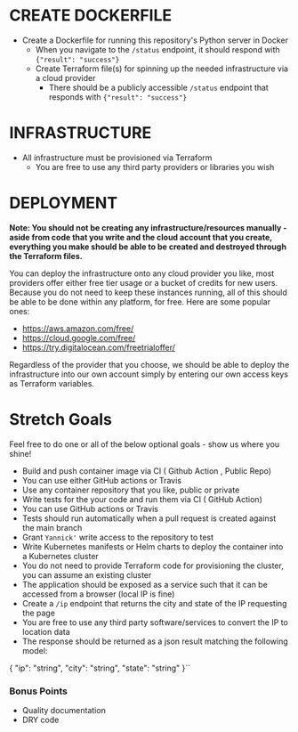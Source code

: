 # CREATE DOCKERFILE

- Create a Dockerfile for running this repository's Python server in Docker
  - When you navigate to the `/status` endpoint, it should respond with `{"result": "success"}`
  - Create Terraform file(s) for spinning up the needed infrastructure via a cloud provider
    - There should be a publicly accessible `/status` endpoint that responds with `{"result": "success"}`


# INFRASTRUCTURE 

- All infrastructure must be provisioned via Terraform
  - You are free to use any third party providers or libraries you wish
# DEPLOYMENT

**Note: You should not be creating any infrastructure/resources manually - aside from code that you write and the cloud account that you create, everything you make should be able to be created and destroyed through the Terraform files.**

You can deploy the infrastructure onto any cloud provider you like, most providers offer either free tier usage or a bucket of credits for new users. Because you do not need to keep these instances running, all of this should be able to be done within any platform, for free.  Here are some popular ones:
- https://aws.amazon.com/free/
- https://cloud.google.com/free/
- https://try.digitalocean.com/freetrialoffer/

Regardless of the provider that you choose, we should be able to deploy the infrastructure into our own account simply by entering our own access keys as Terraform variables.


# Stretch Goals
Feel free to do one or all of the below optional goals - show us where you shine!

- Build and push container image via CI  ( Github Action , Public Repo)
 - You can use either GitHub actions or Travis
 - Use any container repository that you like, public or private
 - Write tests for the your code and run them via CI ( GitHub Action)
  - You can use GitHub actions or Travis
 - Tests should run automatically when a pull request is created against the main branch
 - Grant `Yannick'` write access to the repository to test
 - Write Kubernetes manifests or Helm charts to deploy the container into a Kubernetes cluster
 - You do not need to provide Terraform code for provisioning the cluster, you can assume an existing cluster
 - The application should be exposed as a service such that it can be accessed from a browser (local IP is fine)
 - Create a `/ip` endpoint that returns the city and state of the IP requesting the page
 - You are free to use any third party software/services to convert the IP to location data
 - The response should be returned as a json result matching the following model:

{
    "ip": "string",
    "city": "string",
    "state": "string"
	      }``

### Bonus Points
- Quality documentation
- DRY code


